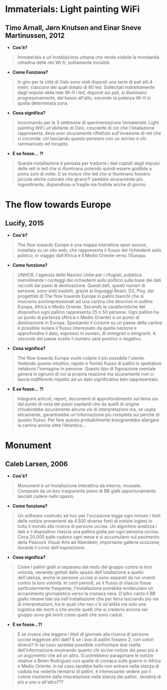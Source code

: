 # Immaterials: Light painting WiFi
## Timo Arnall, Jørn Knutsen and Einar Sneve Martinussen, 2012
- **Cos'è?**
>Immaterials è un'installazione urbana che rende visibile la mondanità cittadina delle reti Wi-fi, solitamente invisibili.
- **Come Funziona?**
>In giro per la città di Oslo sono stati disposti una serie di pali alti 4 metri, ciascuno dei quali dotato di 80 led. Sollecitati indirettamente dagli impulsi della rete Wi-fi i led, disposti sui pali, si illuminano progressivamente, dal basso all'alto, secondo la potenza Wi-fi in quella determinata zona.
- **Cosa significa?**
>Incontrando per le 3 settimane di sperimentazione Immaterials: Light painting WiFi un'abitante di Oslo, cosciente di ciò che l'istallazione rappresenta, deve aver sicuramente riflettuto sull'invasione di reti che ci circonda: chi lasciando questo pensiero con un sorriso e chi rammaricato ed incupito.
- **E se fosse... ?!**
>Questa installazione è pensata per tradurre i dati captati dagli impulsi delle reti in led che si illuminano potendo quindi essere godibile a pieno solo di notte. E se invece che led che si illuminano fossero piccole eliche colorate che girano?! sarebbe sicuramente più ingombrante, dispendioso e fragile ma fruibile anche di giorno.


# The flow towards Europe
## Lucify, 2015
- **Cos'è?**

>The flow towards Europe è una mappa interattiva open source, installata su un sito web, che rappresenta il flusso dei richiedenti asilo politico, in viaggio dall'Africa e il Medio Oriente verso l'Europa.
- **Come funziona?**
>UNHCR, l'agenzia delle Nazioni Unite per i rifugiati, pubblica mensilmente i conteggi dei richiedenti asilo politico sulla base dei dati raccolti dai paesi di destinazione. Questi dati, questi numeri di persone, sono stati tradotti, grazie ai linguaggi React, D3, Pixy, dai progettisti di The flow towards Europe in pallini bianchi che si muovono sovrimpressionati ad una cartina che descrive in outline Europa, Africa e Medio Oriente. Secondo le caratteristiche del dispositivo ogni pallino rappresenta 25 o 50 persone. Ogni pallino ha un punto di partenza (Africa o Medio Oriente) e un punto di destinazione in Europa. Spostando il cursore su un paese della cartina è possibile isolare il flusso interessato da quella nazione e approfondire il dato, espresso in numeri, di immigrati o emigranti. A seconda del paese scelto il numero sarà positivo o negativo.
- **Cosa significa?**
>The flow towards Europe vuole colpire il più possibile l'utente. Vedendo questo intuitivo, rapido e florido flusso di pallini lo spettatore rielabora l'immagine in persone. Questo tipo di figurazione mentale genera in ognuno di noi la propria reazione ma sicuramente non ci lascia indifferenti rispetto ad un dato significativo ben rappresentato.
- **E se fosse... ?!**
>Integrare articoli, report, documenti di approfondimento sul tema sia dal punto di vista dei paesi ospitanti che da quelli di origine chiuderebbe sicuramente alcune vie di interpretazioni ma, se usata eticamente, garantirebbe un'informazione più completa sul perchè di questo flusso. Per fare questo probabilmente bisognerebbe allargare la cartina anche oltre l'Atlantico...


# Monument
## Caleb Larsen, 2006
- **Cos'è?**
> Monument è un'installazione interattiva da interno, museale. Composta da un box trasparente pieno di BB gialli opportunamente lasciati cadere nello spazio.
- **Come funziona?**
> Un software costruito ad hoc per l'occasione legge ogni minuto i titoli delle notizie provenienti da 4.500 diverse fonti di notizie inglesi in tutto il mondo alla ricerca di persone uccise. Un algoritmo analizza i dati e il dispositivo rilascia una pallina gialla per ogni persona uccisa. Circa 20.000 palle cadono ogni mese e si accumulano sul pavimento della Peacock Visual Arts ad Aberdeen, importante galleria scozzese, durante il corso dell'esposizione.
- **Cosa significa?**
> Come i pallini gialli si separano dal resto del gruppo contro la loro volontà, venendo gettati dallo spazio dell'istallazione a quello dell'utenza, anche le persone uccise si sono separati da noi viventi contro la loro volontà. In certi periodi, se il flusso di rilascio fosse particolarmente frequente, l'installazione potrebbe evidenziare un accanimento giornalistico verso la cronaca nera. D'altro canto il BB giallo rimane tale sia nell'installazione che per terra lasciando più vie di interpretazioni, tra le quali che non c'è un'aldilà ma solo una logistica dei morti o che anche quelli che si credono ancora nel gruppo sono già morti come quelli che sono caduti.
- **E se fosse...?!**
> E se invece che leggere i titoli di giornale alla ricerca di persone uccise leggesse altri dati? E se i box di pallini fossero 2, con colori diversi? In tal caso sarebbe possibile confrontare due realtà dell'informazione mostrando quanto chi scrive notizie dia peso più a un argomento che ad un altro. Si potrebbero paragonare le notizie relative a Belen Rodriguez con quelle di cronaca sulle guerre in Africa e Medio Oriente. In tal caso sarebbe bello non entrare nella stanza di caduta ma vederla riempirsi di pallini, è interessante vedere  poi il colore risultante dalla miscelazione nella stanza dei pallini.. tenderà di più a uno o all'altro???
